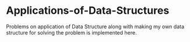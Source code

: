 # Applications-of-Data-Structures
Problems on application of Data Structure along with making my own data structure for solving the problem is implemented here.
